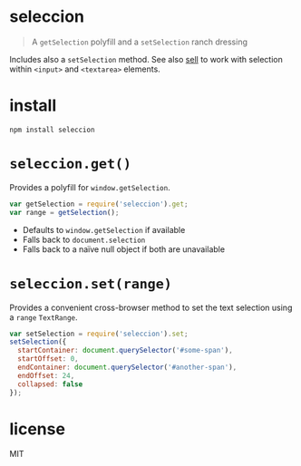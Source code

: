 # seleccion

> A `getSelection` polyfill and a `setSelection` ranch dressing

Includes also a `setSelection` method. See also [sell][1] to work with selection within `<input>` and `<textarea>` elements.

# install

```shell
npm install seleccion
```

# `seleccion.get()`

Provides a polyfill for `window.getSelection`.

```js
var getSelection = require('seleccion').get;
var range = getSelection();
```

- Defaults to `window.getSelection` if available
- Falls back to `document.selection`
- Falls back to a naïve null object if both are unavailable

# `seleccion.set(range)`

Provides a convenient cross-browser method to set the text selection using a `range` `TextRange`.

```js
var setSelection = require('seleccion').set;
setSelection({
  startContainer: document.querySelector('#some-span'),
  startOffset: 0,
  endContainer: document.querySelector('#another-span'),
  endOffset: 24,
  collapsed: false
});
```

# license

MIT

[1]: https://github.com/bevacqua/sell
